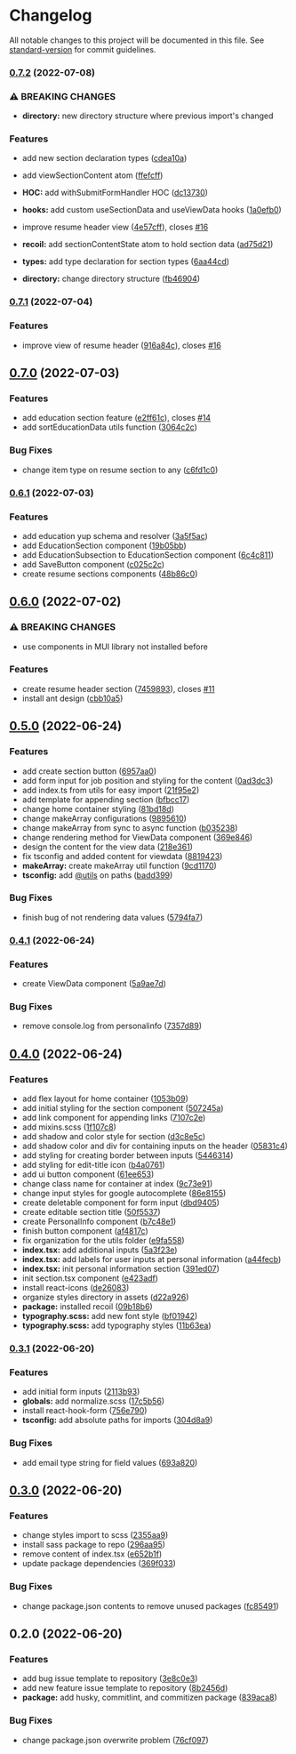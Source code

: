 # Changelog

All notable changes to this project will be documented in this file. See [standard-version](https://github.com/conventional-changelog/standard-version) for commit guidelines.

### [0.7.2](https://github.com/kennethtegrado/resumetor/compare/v0.7.1...v0.7.2) (2022-07-08)


### ⚠ BREAKING CHANGES

* **directory:** new directory structure where previous import's changed

### Features

* add new section declaration types ([cdea10a](https://github.com/kennethtegrado/resumetor/commit/cdea10a49c6645bdbbac0f2454bd48d9cc6d78b6))
* add viewSectionContent atom ([ffefcff](https://github.com/kennethtegrado/resumetor/commit/ffefcff0fa2a7f5c996b28c8b03f5f35e027f4ae))
* **HOC:** add withSubmitFormHandler HOC ([dc13730](https://github.com/kennethtegrado/resumetor/commit/dc13730dfe9ed14297a95544a5a6643ce64fe83f))
* **hooks:** add custom useSectionData and useViewData hooks ([1a0efb0](https://github.com/kennethtegrado/resumetor/commit/1a0efb04eb5ec0e86444525c00de491d8ab63e1a))
* improve resume header view ([4e57cff](https://github.com/kennethtegrado/resumetor/commit/4e57cffd0856a277bdae3c67592aab253f533481)), closes [#16](https://github.com/kennethtegrado/resumetor/issues/16)
* **recoil:** add sectionContentState atom to hold section data ([ad75d21](https://github.com/kennethtegrado/resumetor/commit/ad75d21bb5cd4b48d34527a92dd01dedca494147))
* **types:** add type declaration for section types ([6aa44cd](https://github.com/kennethtegrado/resumetor/commit/6aa44cd8fb0502700e906cf24e2f2f4985ec0d1e))


* **directory:** change directory structure ([fb46904](https://github.com/kennethtegrado/resumetor/commit/fb46904b8bf619a47e1ff6560344ca2e1cd1a985))

### [0.7.1](https://github.com/kennethtegrado/resumetor/compare/v0.7.0...v0.7.1) (2022-07-04)


### Features

* improve view of resume header ([916a84c](https://github.com/kennethtegrado/resumetor/commit/916a84cd92d7c01f5411569d931eade4437e35af)), closes [#16](https://github.com/kennethtegrado/resumetor/issues/16)

## [0.7.0](https://github.com/kennethtegrado/resumetor/compare/v0.6.1...v0.7.0) (2022-07-03)


### Features

* add education section feature ([e2ff61c](https://github.com/kennethtegrado/resumetor/commit/e2ff61ce4db43251c3c95739c6a8c4a4687f370b)), closes [#14](https://github.com/kennethtegrado/resumetor/issues/14)
* add sortEducationData utils function ([3064c2c](https://github.com/kennethtegrado/resumetor/commit/3064c2cbe09f53f2ba8fd07106b8b2a5acdf53d2))


### Bug Fixes

* change item type on resume section to any ([c6fd1c0](https://github.com/kennethtegrado/resumetor/commit/c6fd1c0e8230ab1a8387ba34cdafeb1f31c7aa02))

### [0.6.1](https://github.com/kennethtegrado/resumetor/compare/v0.6.0...v0.6.1) (2022-07-03)


### Features

* add education yup schema and resolver ([3a5f5ac](https://github.com/kennethtegrado/resumetor/commit/3a5f5ace7b787d0f29fbc0408196c4ca4377d53b))
* add EducationSection component ([19b05bb](https://github.com/kennethtegrado/resumetor/commit/19b05bba7d33a2e3a3cc1e922e9c55308253c0ee))
* add EducationSubsection to EducationSection component ([6c4c811](https://github.com/kennethtegrado/resumetor/commit/6c4c811a2ffe1a61e51f8eb8e7626a3fa34c7b8c))
* add SaveButton component ([c025c2c](https://github.com/kennethtegrado/resumetor/commit/c025c2ca001010c6e1f6e741bda17b9b9ac96ad7))
* create resume sections components ([48b86c0](https://github.com/kennethtegrado/resumetor/commit/48b86c0eb782affc4556a7cccf63f59c0990aee3))

## [0.6.0](https://github.com/kennethtegrado/resumetor/compare/v0.5.0...v0.6.0) (2022-07-02)


### ⚠ BREAKING CHANGES

* use components in MUI library not installed before

### Features

* create resume header section ([7459893](https://github.com/kennethtegrado/resumetor/commit/74598934f964c79865fc94c8bfbd5f1d25252426)), closes [#11](https://github.com/kennethtegrado/resumetor/issues/11)
* install ant design ([cbb10a5](https://github.com/kennethtegrado/resumetor/commit/cbb10a59c8fcfceca8815acf46c5d8f746074aa5))

## [0.5.0](https://github.com/kennethtegrado/resumetor/compare/v0.4.1...v0.5.0) (2022-06-24)


### Features

* add create section button ([6957aa0](https://github.com/kennethtegrado/resumetor/commit/6957aa024687d78de60af21af9c58388a1aef744))
* add form input for job position and styling for the content ([0ad3dc3](https://github.com/kennethtegrado/resumetor/commit/0ad3dc333d386a036bac08c7b48ff9284c3ef8d9))
* add index.ts from utils for easy import ([21f95e2](https://github.com/kennethtegrado/resumetor/commit/21f95e263e8e2cc9ee95baf26e5797327979e612))
* add template for appending section ([bfbcc17](https://github.com/kennethtegrado/resumetor/commit/bfbcc17362f8d7ecea77c699c1eebb8c9e0ef4ff))
* change home container styling ([81bd18d](https://github.com/kennethtegrado/resumetor/commit/81bd18d8c09a60560e38840fba0241a89d727ea6))
* change makeArray configurations ([9895610](https://github.com/kennethtegrado/resumetor/commit/98956102e4d854d4b2a63c726abb1955e3a2d0c9))
* change makeArray from sync to async function ([b035238](https://github.com/kennethtegrado/resumetor/commit/b035238186e251ed2d72d650ff3743b017a6530d))
* change rendering method for ViewData component ([369e846](https://github.com/kennethtegrado/resumetor/commit/369e8467dc98de27f87574a8dea77d9ba5cf8db9))
* design the content for the view data ([218e361](https://github.com/kennethtegrado/resumetor/commit/218e361bf20e86a51a71e9f4dab5fdf0cbe2e4b1))
* fix tsconfig and added content for viewdata ([8819423](https://github.com/kennethtegrado/resumetor/commit/88194237dd6dd3bcc3a566a981777d369b562b8b))
* **makeArray:** create makeArray util function ([9cd1170](https://github.com/kennethtegrado/resumetor/commit/9cd11707a558b8b4033e1e18b4ddeb433af63e81))
* **tsconfig:** add [@utils](https://github.com/utils) on paths ([badd399](https://github.com/kennethtegrado/resumetor/commit/badd39946724473c5aecd974fb9574820108a884))


### Bug Fixes

* finish bug of not rendering data values ([5794fa7](https://github.com/kennethtegrado/resumetor/commit/5794fa7514fe04693d2e82b86e521e7fb67718b2))

### [0.4.1](https://github.com/kennethtegrado/resumetor/compare/v0.4.0...v0.4.1) (2022-06-24)


### Features

* create ViewData component ([5a9ae7d](https://github.com/kennethtegrado/resumetor/commit/5a9ae7d2ac700f4cd6e46289216b89d598556760))


### Bug Fixes

* remove console.log from personalinfo ([7357d89](https://github.com/kennethtegrado/resumetor/commit/7357d89d156ccc32541ffa5325d738adb41485ca))

## [0.4.0](https://github.com/kennethtegrado/resumetor/compare/v0.3.1...v0.4.0) (2022-06-24)


### Features

* add flex layout for home container ([1053b09](https://github.com/kennethtegrado/resumetor/commit/1053b097a21a39efa453089abb81d45ccb30cf39))
* add initial styling for the section component ([507245a](https://github.com/kennethtegrado/resumetor/commit/507245a252165a9bf92b0c11bbbc130e062bc63a))
* add link component for appending links ([7107c2e](https://github.com/kennethtegrado/resumetor/commit/7107c2e1354bebb58fd51ff8ce6e037d836c92cc))
* add mixins.scss ([1f107c8](https://github.com/kennethtegrado/resumetor/commit/1f107c878a34f60761e61cab56a86bfbbc87b969))
* add shadow and color style for section ([d3c8e5c](https://github.com/kennethtegrado/resumetor/commit/d3c8e5c8973171b79e34c8bdf86b1e7ea94a9717))
* add shadow color and div for containing inputs on the header ([05831c4](https://github.com/kennethtegrado/resumetor/commit/05831c47bc414cd621ccfef21c0c196414067dbf))
* add styling for creating border between inputs ([5446314](https://github.com/kennethtegrado/resumetor/commit/5446314ab73c2bb61714ac4acc151ada7fbd97d5))
* add styling for edit-title icon ([b4a0761](https://github.com/kennethtegrado/resumetor/commit/b4a076199439bfcbbf3572438a892b6d7638c466))
* add ui button component ([61ee653](https://github.com/kennethtegrado/resumetor/commit/61ee653ad01c20543289e5e23ca05f3d8a64a59b))
* change class name for container at index ([9c73e91](https://github.com/kennethtegrado/resumetor/commit/9c73e91a3ebc07cbd58c737a38da0cf7640dcdc7))
* change input styles for google autocomplete ([86e8155](https://github.com/kennethtegrado/resumetor/commit/86e815521df8f0ec5cc476a7877c00023a95cb03))
* create deletable component for form input ([dbd9405](https://github.com/kennethtegrado/resumetor/commit/dbd94054477b0c0e437e5a84d1ce595178ff7cd0))
* create editable section title ([50f5537](https://github.com/kennethtegrado/resumetor/commit/50f5537535345a70c29ffc3e43675d7b56d6d418))
* create PersonalInfo component ([b7c48e1](https://github.com/kennethtegrado/resumetor/commit/b7c48e11c28d4ad1bf8287c4c25b470f4db728c7))
* finish button component ([af4817c](https://github.com/kennethtegrado/resumetor/commit/af4817c7325f48fd596d6d774b36061a04214951))
* fix organization for the utils folder ([e9fa558](https://github.com/kennethtegrado/resumetor/commit/e9fa5587b0f72f25ec88c8058834078d9edac317))
* **index.tsx:** add additional inputs ([5a3f23e](https://github.com/kennethtegrado/resumetor/commit/5a3f23e694ae56e55cf043f2da30e66a9b1ee5ab))
* **index.tsx:** add labels for user inputs at personal information ([a44fecb](https://github.com/kennethtegrado/resumetor/commit/a44fecb8886e28b42d4c2f4628ba28348906b73c))
* **index.tsx:** init personal information section ([391ed07](https://github.com/kennethtegrado/resumetor/commit/391ed0747b2753c5ad7378fa1e54d1939311cf9b))
* init section.tsx component ([e423adf](https://github.com/kennethtegrado/resumetor/commit/e423adf169296d7820ea7f4be60fed1e1a38b0e1))
* install react-icons ([de26083](https://github.com/kennethtegrado/resumetor/commit/de260832accbd0e151bdc3a5ee56c496d8f840b7))
* organize styles directory in assets ([d22a926](https://github.com/kennethtegrado/resumetor/commit/d22a926d4bcc72aa5996dfe517ab97c87de9f1a7))
* **package:** installed recoil ([09b18b6](https://github.com/kennethtegrado/resumetor/commit/09b18b6871138fca8cfd5d2da7b70dbd0297fb1f))
* **typography.scss:** add new font style ([bf01942](https://github.com/kennethtegrado/resumetor/commit/bf019428f6f25afc52535be437cb5d8f2189d21f))
* **typography.scss:** add typography styles ([11b63ea](https://github.com/kennethtegrado/resumetor/commit/11b63ea949f6b49429171b68d503368133522f05))

### [0.3.1](https://github.com/kennethtegrado/resumetor/compare/v0.3.0...v0.3.1) (2022-06-20)


### Features

* add initial form inputs ([2113b93](https://github.com/kennethtegrado/resumetor/commit/2113b9317ba808f959c03e9479e001d651ee949a))
* **globals:** add normalize.scss ([17c5b56](https://github.com/kennethtegrado/resumetor/commit/17c5b56b9b8704589e5c33854a7da6aa35fde034))
* install react-hook-form ([756e790](https://github.com/kennethtegrado/resumetor/commit/756e790b9e32e55a1b2ec1ac9d721a4937b211cc))
* **tsconfig:** add absolute paths for imports ([304d8a9](https://github.com/kennethtegrado/resumetor/commit/304d8a91ab8f416699797f16a5cdf2ef3d5939a4))


### Bug Fixes

* add email type string for field values ([693a820](https://github.com/kennethtegrado/resumetor/commit/693a8206cbfe12051f320f1b11d8c7fab3652c38))

## [0.3.0](https://github.com/kennethtegrado/resumetor/compare/v0.2.0...v0.3.0) (2022-06-20)


### Features

* change styles import to scss ([2355aa9](https://github.com/kennethtegrado/resumetor/commit/2355aa9d91d6c150ccce501b98c96830f857b1bc))
* install sass package to repo ([296aa95](https://github.com/kennethtegrado/resumetor/commit/296aa9583c0bc9c4a087e7e25f6b85976c1512c0))
* remove content of index.tsx ([e652b1f](https://github.com/kennethtegrado/resumetor/commit/e652b1f69ae3fcd3940fe8dc01ba6abcfd6fe605))
* update package dependencies ([369f033](https://github.com/kennethtegrado/resumetor/commit/369f0336ee16160af13f5491d2035c6fc24e3c21))


### Bug Fixes

* change package.json contents to remove unused packages ([fc85491](https://github.com/kennethtegrado/resumetor/commit/fc85491a94218d3284e2c32dab5f4647a264e35e))

## 0.2.0 (2022-06-20)


### Features

* add bug issue template to repository ([3e8c0e3](https://github.com/kennethtegrado/resumetor/commit/3e8c0e3b9ae1d37ef3310a58a248c1a531f1b37a))
* add new feature issue template to repository ([8b2456d](https://github.com/kennethtegrado/resumetor/commit/8b2456df677bbee536ddbf0852e355b911a0538c))
* **package:** add husky, commitlint, and commitizen package ([839aca8](https://github.com/kennethtegrado/resumetor/commit/839aca8db23593f6a09d2c2c64499699e7d8b8fd))


### Bug Fixes

* change package.json overwrite problem ([76cf097](https://github.com/kennethtegrado/resumetor/commit/76cf0978710d5ad4085bc83d030dfa2c30228e85))
